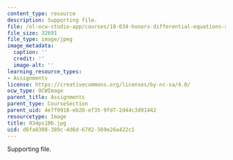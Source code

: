 ```yaml
---
content_type: resource
description: Supporting file.
file: /ol-ocw-studio-app/courses/18-034-honors-differential-equations-spring-2004/d6fa8308389c4d6d6782569e26a422c1_034ps10b.jpg
file_size: 32691
file_type: image/jpeg
image_metadata:
  caption: ''
  credit: ''
  image-alt: ''
learning_resource_types:
- Assignments
license: https://creativecommons.org/licenses/by-nc-sa/4.0/
ocw_type: OCWImage
parent_title: Assignments
parent_type: CourseSection
parent_uid: 4e7f9918-eb20-ef35-9fd7-2d44c3d91442
resourcetype: Image
title: 034ps10b.jpg
uid: d6fa8308-389c-4d6d-6782-569e26a422c1
---
```

Supporting file.